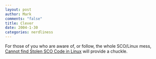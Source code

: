 ```yaml
--- 
layout: post
author: Mark
comments: "false"
title: Clever
date: 2004-1-30
categories: nerdliness
---
```

For those of you who are aware of, or follow, the whole SCO/Linux mess, <a href="http://www.linuxstolescocode.com/" title="Linux Stole SCO Code">Cannot find Stolen SCO Code in Linux</a> will provide a chuckle.
